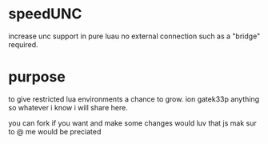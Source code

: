 # speedUNC

increase unc support in pure luau no external connection such as a "bridge" required.

# purpose

to give restricted lua environments a chance to grow. ion gatek33p anything so whatever i know i will share here. 

you can fork if you want and make some changes would luv that js mak sur to @ me would be preciated
